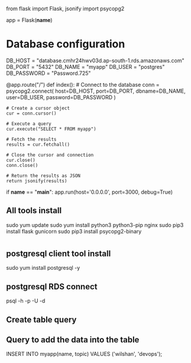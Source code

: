 from flask import Flask, jsonify
import psycopg2

app = Flask(__name__)

# Database configuration
DB_HOST = "database.cmhr24hwv03d.ap-south-1.rds.amazonaws.com"
DB_PORT = "5432"
DB_NAME = "myapp"
DB_USER = "postgres"
DB_PASSWORD = "Password.725"

@app.route("/")
def index():
    # Connect to the database
    conn = psycopg2.connect(
        host=DB_HOST,
        port=DB_PORT,
        dbname=DB_NAME,
        user=DB_USER,
        password=DB_PASSWORD
    )

    # Create a cursor object
    cur = conn.cursor()

    # Execute a query
    cur.execute("SELECT * FROM myapp")

    # Fetch the results
    results = cur.fetchall()

    # Close the cursor and connection
    cur.close()
    conn.close()

    # Return the results as JSON
    return jsonify(results)

if __name__ == "__main__":
    app.run(host='0.0.0.0', port=3000, debug=True)


## All tools install

sudo yum update
sudo yum install python3 python3-pip nginx
sudo pip3 install flask gunicorn
sudo pip3 install psycopg2-binary


#  
## postgresql client tool install

sudo yum install postgresql -y

## postgresql RDS connect

psql -h <host> -p <port> -U <username> -d <database>

## Create table query

## Query to add the data into the table

INSERT INTO myapp(name, topic)
VALUES ('wilshan', 'devops');
